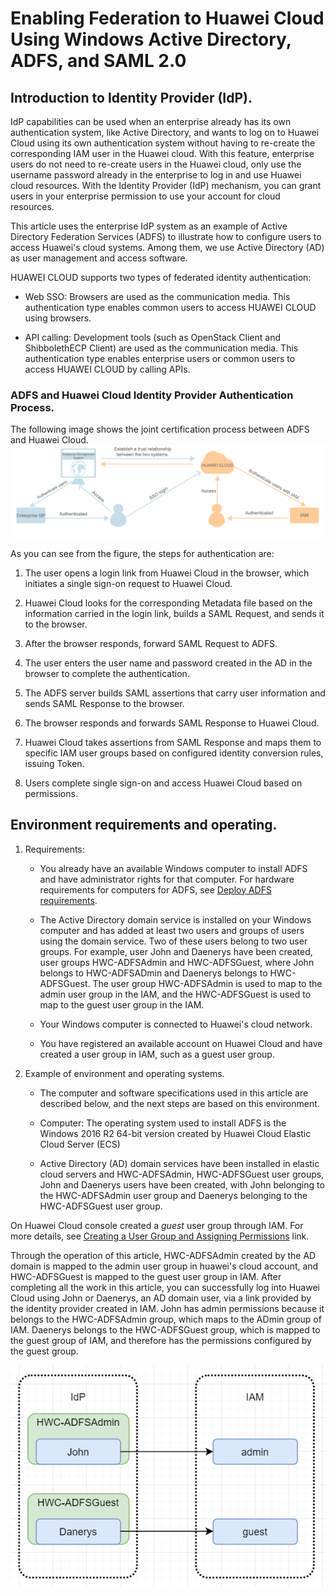 # Enabling Federation to Huawei Cloud Using Windows Active Directory, ADFS, and SAML 2.0

## Introduction to Identity Provider (IdP).
IdP capabilities can be used when an enterprise already has its own authentication system, like Active Directory, and wants to log on to Huawei Cloud using its own authentication system without having to re-create the corresponding IAM user in the Huawei cloud. With this feature, enterprise users do not need to re-create users in the Huawei cloud, only use the username password already in the enterprise to log in and use Huawei cloud resources. With the Identity Provider (IdP) mechanism, you can grant users in your enterprise permission to use your account for cloud resources.

This article uses the enterprise IdP system as an example of Active Directory Federation Services (ADFS) to illustrate how to configure users to access Huawei's cloud systems. Among them, we use Active Directory (AD) as user management and access software.

HUAWEI CLOUD supports two types of federated identity authentication:

- Web SSO: Browsers are used as the communication media. This authentication type enables common users to access HUAWEI CLOUD using browsers.

- API calling: Development tools (such as OpenStack Client and ShibbolethECP Client) are used as the communication media. This authentication type enables enterprise users or common users to access HUAWEI CLOUD by calling APIs.


### ADFS and Huawei Cloud Identity Provider Authentication Process.
The following image shows the joint certification process between ADFS and Huawei Cloud.
![IdP Authentication Process](/img/idp-auth-process.png)

As you can see from the figure, the steps for authentication are:

   1. The user opens a login link from Huawei Cloud in the browser, which initiates a single sign-on request to Huawei Cloud.

   2. Huawei Cloud looks for the corresponding Metadata file based on the information carried in the login link, builds a SAML Request, and sends it to the browser.

   3. After the browser responds, forward SAML Request to ADFS.

   4. The user enters the user name and password created in the AD in the browser to complete the authentication.

   5. The ADFS server builds SAML assertions that carry user information and sends SAML Response to the browser.

   6. The browser responds and forwards SAML Response to Huawei Cloud.

   7. Huawei Cloud takes assertions from SAML Response and maps them to specific IAM user groups based on configured identity conversion rules, issuing Token.

   8. Users complete single sign-on and access Huawei Cloud based on permissions.

## Environment requirements and operating.

1. Requirements:

   - You already have an available Windows computer to install ADFS and have administrator rights for that computer. For hardware requirements for computers for ADFS, see [Deploy ADFS requirements](https://docs.microsoft.com/en-us/previous-versions/azure/azure-services/dn151311(v=azure.100)).

   - The Active Directory domain service is installed on your Windows computer and has added at least two users and groups of users using the domain service. Two of these users belong to two user groups. For example, user John and Daenerys have been created, user groups HWC-ADFSAdmin and HWC-ADFSGuest, where John belongs to HWC-ADFSADmin and Daenerys belongs to HWC-ADFSGuest. The user group HWC-ADFSAdmin is used to map to the admin user group in the IAM, and the HWC-ADFSGuest is used to map to the guest user group in the IAM.

   - Your Windows computer is connected to Huawei's cloud network.

   - You have registered an available account on Huawei Cloud and have created a user group in IAM, such as a guest user group.

2. Example of environment and operating systems.
   - The computer and software specifications used in this article are described below, and the next steps are based on this environment.

   - Computer: The operating system used to install ADFS is the Windows 2016 R2 64-bit version created by Huawei Cloud Elastic Cloud Server (ECS)

   - Active Directory (AD) domain services have been installed in elastic cloud servers and HWC-ADFSAdmin, HWC-ADFSGuest user groups, John and Daenerys users have been created, with John belonging to the HWC-ADFSAdmin user group and Daenerys belonging to the HWC-ADFSGuest user group.

On Huawei Cloud console created a *guest* user group through IAM. For more details, see [Creating a User Group and Assigning Permissions](https://support.huaweicloud.com/intl/en-us/usermanual-iam/iam_03_0001.html) link.

Through the operation of this article, HWC-ADFSAdmin created by the AD domain is mapped to the admin user group in huawei's cloud account, and HWC-ADFSGuest is mapped to the guest user group in IAM. After completing all the work in this article, you can successfully log into Huawei Cloud using John or Daenerys, an AD domain user, via a link provided by the identity provider created in IAM. John has admin permissions because it belongs to the HWC-ADFSAdmin group, which maps to the ADmin group of IAM. Daenerys belongs to the HWC-ADFSGuest group, which is mapped to the guest group of IAM, and therefore has the permissions configured by the guest group.

![IdP map to IAM](/img/idp-map-iam.png)